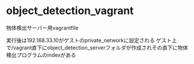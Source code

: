 object_detection_vagrant
========================

物体検出サーバー用vagrantfile

実行後は192.168.33.10がゲストのprivate_networkに設定される
ゲスト上で/vagrant直下にobject_detection_serverフォルダが作成されその直下に物体検出プログラムのindexがある

